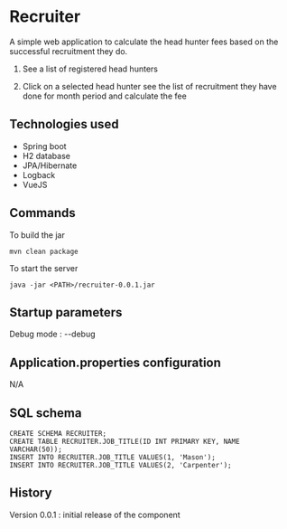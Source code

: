 # Recruiter

A simple web application to calculate the head hunter fees based on the successful recruitment they do.

1. See a list of registered head hunters

2. Click on a selected head hunter see the list of recruitment they have done for month period and calculate the fee

## Technologies used
- Spring boot
- H2 database
- JPA/Hibernate
- Logback
- VueJS

## Commands

To build the jar

```
mvn clean package
```

To start the server

```
java -jar <PATH>/recruiter-0.0.1.jar
```
 
## Startup parameters

Debug mode : --debug

## Application.properties configuration

N/A

## SQL schema

```
CREATE SCHEMA RECRUITER;
CREATE TABLE RECRUITER.JOB_TITLE(ID INT PRIMARY KEY, NAME VARCHAR(50));
INSERT INTO RECRUITER.JOB_TITLE VALUES(1, 'Mason');
INSERT INTO RECRUITER.JOB_TITLE VALUES(2, 'Carpenter');
```

## History

Version 0.0.1 : initial release of the component
